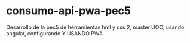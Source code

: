 # consumo-api-pwa-pec5
Desarrollo de la pec5 de herramientas hml y css 2, master UOC, usando angular, configurando Y USANDO PWA
